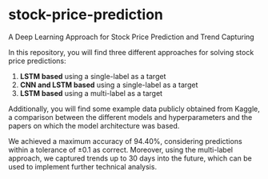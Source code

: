 # stock-price-prediction
A Deep Learning Approach for Stock Price Prediction and Trend Capturing

In this repository, you will find three different approaches for solving stock price predictions:

1. **LSTM based** using a single-label as a target 
2. **CNN and LSTM based** using a single-label as a target
3. **LSTM based** using a multi-label as a target 

Additionally, you will find some example data publicly obtained from Kaggle, a comparison between the different models and hyperparameters and the papers on which the model architecture was based.

We achieved a maximum accuracy of 94.40%, considering predictions within a tolerance of ±0.1 as correct. Moreover, using the multi-label approach, we captured trends up to 30 days into the future, which can be used to implement further technical analysis. 
